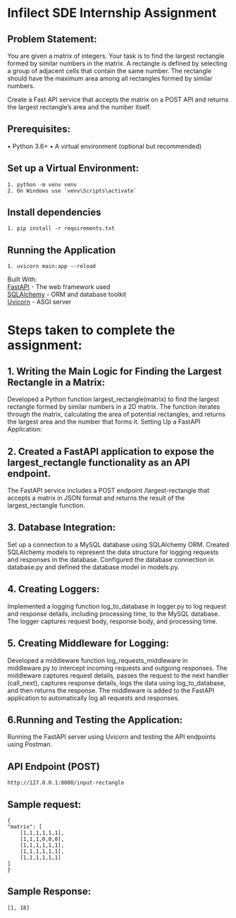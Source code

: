 # Infilect SDE Internship Assignment

## Problem Statement:
You are given a matrix of integers. Your task is to find the largest rectangle formed by similar
numbers in the matrix. A rectangle is defined by selecting a group of adjacent cells that contain
the same number. The rectangle should have the maximum area among all rectangles formed
by similar numbers.


Create a Fast API service that accepts the matrix on a POST API and returns the largest
rectangle’s area and the number itself.


## Prerequisites:

• Python 3.6+
• A virtual environment (optional but recommended)

## Set up a Virtual Environment:
    1. python -m venv venv
    2. On Windows use `venv\Scripts\activate`


## Install dependencies
    1. pip install -r requirements.txt


## Running the Application
    1. uvicorn main:app --reload
   

Built With: <br>
  <a href="https://fastapi.tiangolo.com/" target="_blank">FastAPI</a> - The web framework used <br>
  <a href="https://www.sqlalchemy.org/" target="_blank">SQLAlchemy</a> - ORM and database toolkit <br>
  <a href="https://www.uvicorn.org/" target="_blank">Uvicorn</a> - ASGI server <br>


# Steps taken to complete the assignment:

## 1. Writing the Main Logic for Finding the Largest Rectangle in a Matrix:

Developed a Python function largest_rectangle(matrix) to find the largest rectangle formed by similar numbers in a 2D matrix.
The function iterates through the matrix, calculating the area of potential rectangles, and returns the largest area and the number that forms it.
Setting Up a FastAPI Application:

## 2. Created a FastAPI application to expose the largest_rectangle functionality as an API endpoint.
The FastAPI service includes a POST endpoint /largest-rectangle that accepts a matrix in JSON format and returns the result of the largest_rectangle function.


## 3. Database Integration:
Set up a connection to a MySQL database using SQLAlchemy ORM.
Created SQLAlchemy models to represent the data structure for logging requests and responses in the database.
Configured the database connection in database.py and defined the database model in models.py.


## 4. Creating Loggers:

Implemented a logging function log_to_database in logger.py to log request and response details, including processing time, to the MySQL database.
The logger captures request body, response body, and processing time.

## 5. Creating Middleware for Logging:

Developed a middleware function log_requests_middleware in middleware.py to intercept incoming requests and outgoing responses.
The middleware captures request details, passes the request to the next handler (call_next), captures response details, logs the data using log_to_database, and then returns the response.
The middleware is added to the FastAPI application to automatically log all requests and responses.

## 6.Running and Testing the Application:
Running the FastAPI server using Uvicorn and testing the API endpoints using Postman.

## API Endpoint (POST)
    http://127.0.0.1:8000/input-rectangle


## Sample request:
    {
    "matrix": [
        [1,1,1,1,1,1],
        [1,1,1,0,0,0],
        [1,1,1,1,1,1],
        [1,1,1,1,1,1],
        [1,1,1,1,1,1]
    ]
    }  

## Sample Response:
    [1, 18]
     

